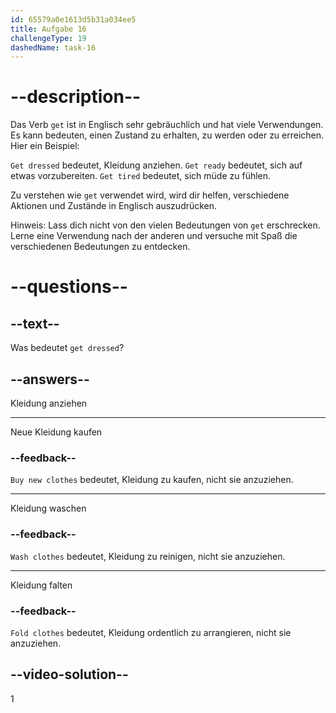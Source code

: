 ```yaml
---
id: 65579a0e1613d5b31a034ee5
title: Aufgabe 16
challengeType: 19
dashedName: task-16
---
```


# --description--

Das Verb `get` ist in Englisch sehr gebräuchlich und hat viele Verwendungen. Es kann bedeuten, einen Zustand zu erhalten, zu werden oder zu erreichen. Hier ein Beispiel:

`Get dressed` bedeutet, Kleidung anziehen. `Get ready` bedeutet, sich auf etwas vorzubereiten. `Get tired` bedeutet, sich müde zu fühlen.

Zu verstehen wie `get` verwendet wird, wird dir helfen, verschiedene Aktionen und Zustände in Englisch auszudrücken.

Hinweis: Lass dich nicht von den vielen Bedeutungen von `get` erschrecken. Lerne eine Verwendung nach der anderen und versuche mit Spaß die verschiedenen Bedeutungen zu entdecken.

# --questions--

## --text--

Was bedeutet `get dressed`?

## --answers--

Kleidung anziehen

---

Neue Kleidung kaufen

### --feedback--

`Buy new clothes` bedeutet, Kleidung zu kaufen, nicht sie anzuziehen.

---

Kleidung waschen

### --feedback--

`Wash clothes` bedeutet, Kleidung zu reinigen, nicht sie anzuziehen.

---

Kleidung falten

### --feedback--

`Fold clothes` bedeutet, Kleidung ordentlich zu arrangieren, nicht sie anzuziehen.

## --video-solution--

1
